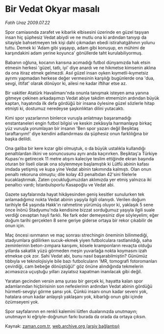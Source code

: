 # Bir Vedat  Okyar masalı

*Fatih Uraz 2009.07.22*

<tr><td class="metin" colspan="2" style="padding-top: 20px; padding-left: 5px; padding-right: 10px;">Spor camiasında zarafet ve kibarlık elbisesini üzerinde en güzel taşıyan insan hiç şüphesiz Vedat abiydi ve ne mutlu ona ki ardından tanıyıp da sitayişle bahsetmeyen tek kişi dahi çıkmadan ebedi istirahatgâhının yolunu tuttu. Demek ki 'Adam gibi yaşayıp, adam gibi konuşup, en mühimi de karşındakini adam yerine koyunca'  gönüllerde taht kurulabiliyormuş.</td></tr><tr><td class="metin" colspan="2" style="padding-top: 20px; padding-left: 5px; padding-right: 10px;"><p> Babanın oğluna, kocanın karısına acımadığı futbol dünyamızda hak etsin etmesin herkesi 'güzel, tatlı, iyi' diye anardı ve ne hikmetse kimsenin aklına da ona itiraz etmek gelmezdi. Asıl güzel insan oyken kıymetli-kıymetsiz ayrımı yapmadan herkese değer vermesinin karşılığı bugünlerde ona 'dua, sevgi, iltifat' olarak dönüyor ki, ailesi ne kadar iftihar etse az.
<p> Bir vakitler Atatürk Havalimanı'nda onunla tanışmak isteyen ama yanına gitmeye çekinen arkadaşımızı Vedat abiye takdim etmemizin ardından büyük kaptan, hayatında ilk defa gördüğü bir insana öylesine güzel sözlerle hitap etmişti ki, dostumuz neredeyse şaşkınlıktan dilini yutacaktı.
<p> Kimi spor yazarlarının binlerce vuruşla anlatmayı başaramadığı enstantaneleri engin futbol bilgisi ve keskin zekâsıyla harmanlayıp birkaç yüz vuruşla yorumlayan bir insanın 'Ben spor yazarı değil Beşiktaş taraftarıyım!' diye kendini adlandırması da şüphesiz onun farklılığına bir başka delildi.
<p> Ona galiba bir kere kızar gibi olmuştuk, o da büyük ustalıkla kullandığı penaltılardan ilkini ve sonuncusunu aynı anda kaçırırken. Beşiktaş'a Türkiye Kupası'nı getirecek 11 metre atışını kaleciye teslim ettiğinde ekran başında oturan bir liseli olarak ona söylenmeye başlamıştık ki Lütfü abinin kafası imdada yetişmiş ve kupa yine Vedat abinin takımında kalmıştı. Olan onun penaltı rekoruna olmuştu; dile kolay 43 penaltıdan 42'sini filelerle kucaklaştırmak. Zaten çocukluğumuzdan aklımızda yer etmiş yalnızca iki penaltıcı vardı; İstanbulsporlu Kasapoğlu ve Vedat abi.
<p> Gazete sayfalarında hayat hikâyesinden geniş kesitler sunulurken tek anlamadığımız nokta Vedat abinin yaşıyla ilgili olanıydı. Verilen doğum tarihiyle 64 yaşında Hakk'ın rahmetine yürümüş oluyor ki, yaklaşık 5 sene önce İnönü Stadyumu'nda kendisine bizzat sorduğumuz yaşıyla ilgili suale verdiği cevaptan hayli farklı. Ne fark eder demeyesiniz diye söyleyelim; eğer doğum tarihi gerçekten 8 sene geriye giderse ortaya bir rekor çıkabilir de onun için.
<p> Maç öncesi ısınmanın ve maç sonrası strechingin öneminin bilinmediği, stadyumlara gidilirken sucuk-ekmek yiyen futbolculara rastlanıldığı, saha zeminlerinin beton-zımpara karışımı, kösele kramponların revaçta olduğu yıllarda sakatlık yüzü görmeden meşin yuvarlağa nokta koymasını izah etmekse çok zor. Sahi Vedat abi, bunu nasıl başarabilmiştin? Günümüz tıbbıyla ve teknolojisiyle bile bazı futbolcuların 'MR, tomografi fotoromanları çevirdiği, cam bebeğe dönüştüğü!' göz önüne alındığında tekmelerin acımasızca uçuştuğu yılları zayiatsız kapatman inanılacak gibi değil.
<p> Yaratan gecinden versin ama şurası bir gerçek ki, hayatta kalan spor adamlarından hiçbirisinin son nefeslerinin ardından Vedat abinin gördüğü hürmeti-sevgiyi görme şansı yok. Çünkü insanı onun kadar seveni yok, hatalara onun kadar anlayışlı yaklaşanı yok, kibarlığı onun gibi içinde özümseyeni yok.
<p> Spor sayfalarının en renkli kalemini lütfen dualarınızda unutmayın; unutmayın ki eğriyle-doğrunun farkı burada da orada da ortaya çıksın.<br/></p></p></p></p></p></p></p></p></td></tr>

Kaynak: [zaman.com.tr](http://zaman.com.tr/yazar.do?yazino=872035), [web.archive.org (arşiv bağlantısı)](http://web.archive.org/web/20090802221846/http://www.zaman.com.tr:80/yazar.do?yazino=872035)
